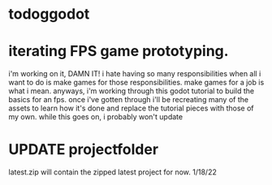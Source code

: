 # todoggodot
# iterating FPS game prototyping. 
i'm working on it, DAMN IT! i hate having so many responsibilities when all i want to do is make games for those responsibilities.
make games for a job is what i mean. anyways, i'm working through this godot tutorial to build the basics for an fps. 
once i've gotten through i'll be recreating many of the assets to learn how it's done and replace the tutorial pieces with those of my own. while this goes on, i probably won't update
# UPDATE projectfolder
latest.zip will contain the zipped latest project for now. 1/18/22

